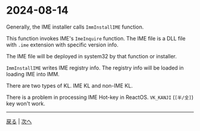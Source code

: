 # 2024-08-14

Generally, the IME installer calls `ImmInstallIME` function.

This function invokes IME's `ImeInquire` function. The IME file is a DLL file with `.ime` extension with specific version info.

The IME file will be deployed in system32 by that function or installer.

`ImmInstallIME` writes IME registry info. The registry info will be loaded in loading IME into IMM.

There are two types of KL. IME KL and non-IME KL.

There is a problem in processing IME Hot-key in ReactOS. `VK_KANJI` (`[半/全]`) key won't work.

---

[戻る](2023-06-04.md) | [次へ](2024-08-14.md)
